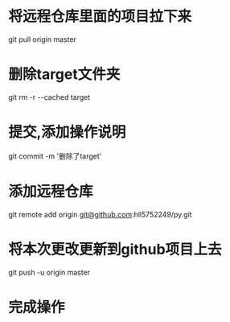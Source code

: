 # 将远程仓库里面的项目拉下来
git pull origin master
# 删除target文件夹
git rm -r --cached target
# 提交,添加操作说明
git commit -m '删除了target'
# 添加远程仓库
git remote add origin git@github.com:hll5752249/py.git
# 将本次更改更新到github项目上去
git push -u origin master
# 完成操作
